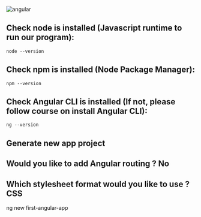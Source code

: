 ![angular](https://user-images.githubusercontent.com/33417377/201498665-814d616c-d53e-4dde-974f-bf2d384aac8c.png)

## Check node is installed (Javascript runtime to run our program): 
````
node --version
````

## Check npm is installed (Node Package Manager): 
````
npm --version
````

## Check Angular CLI is installed (If not, please follow course on install Angular CLI): 
````
ng --version
````

## Generate new app project 
## Would you like to add Angular routing ? No 
## Which stylesheet format would you like to use ? CSS
ng new first-angular-app


